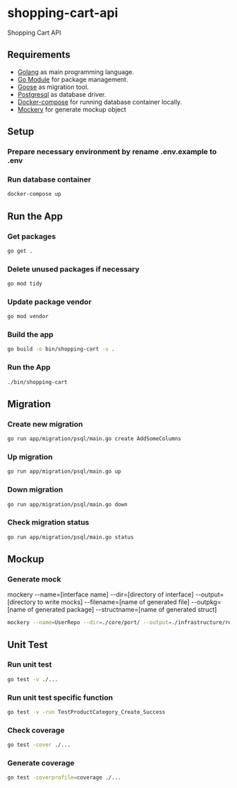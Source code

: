 # shopping-cart-api
Shopping Cart API

## Requirements
- [Golang](https://golang.org/) as main programming language.
- [Go Module](https://go.dev/blog/using-go-modules) for package management.
- [Goose](https://github.com/steinbacher/goose/) as migration tool.
- [Postgresql](https://www.postgresql.org/) as database driver.
- [Docker-compose](https://docs.docker.com/compose/) for running database container locally.
- [Mockery](https://github.com/vektra/mockery/) for generate mockup object

## Setup
### Prepare necessary environment by rename .env.example to .env

### Run database container

```bash
docker-compose up
```

## Run the App
### Get packages

```bash
go get .
```

### Delete unused packages if necessary

```bash
go mod tidy
```

### Update package vendor

```bash
go mod vendor
```

### Build the app

```bash
go build -o bin/shopping-cart -v .
```

### Run the App

```bash
./bin/shopping-cart 
```

## Migration

### Create new migration
```bash
go run app/migration/psql/main.go create AddSomeColumns
```

### Up migration
```bash
go run app/migration/psql/main.go up
```

### Down migration
```bash
go run app/migration/psql/main.go down
```

### Check migration status
```bash
go run app/migration/psql/main.go status
```

## Mockup

### Generate mock

mockery --name=[interface name] --dir=[directory of interface] --output=[directory to write mocks] --filename=[name of generated file] --outpkg=[name of generated package] --structname=[name of generated struct]

```bash
mockery --name=UserRepo --dir=./core/port/ --output=./infrastructure/repo/mock/user --filename=repo.go --outpkg=user --structname=Repo
```

## Unit Test

### Run unit test
```bash
go test -v ./...
```

### Run unit test specific function
```bash
go test -v -run TestProductCategory_Create_Success
```

### Check coverage
```bash
go test -cover ./...
```

### Generate coverage
```bash
go test -coverprofile=coverage ./... 
```